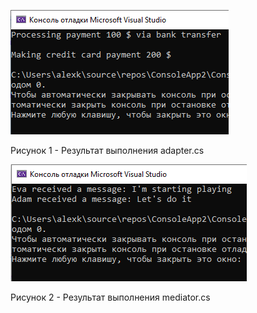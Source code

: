 ![](images/adapter.png)

Рисунок 1 - Результат выполнения adapter.cs

![](images/mediator.png)

Рисунок 2 - Результат выполнения mediator.cs

